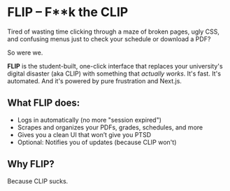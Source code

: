 # FLIP – F**k the CLIP

Tired of wasting time clicking through a maze of broken pages, ugly CSS, and confusing menus just to check your schedule or download a PDF?

So were we.

**FLIP** is the student-built, one-click interface that replaces your university's digital disaster (aka CLIP) with something that *actually works*. It's fast. It's automated. And it's powered by pure frustration and Next.js.

## What FLIP does:
- Logs in automatically (no more "session expired")
- Scrapes and organizes your PDFs, grades, schedules, and more
- Gives you a clean UI that won’t give you PTSD
- Optional: Notifies you of updates (because CLIP won't)

## Why FLIP?
Because CLIP sucks.

